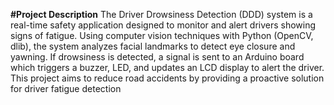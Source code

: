**#Project Description**
The Driver Drowsiness Detection (DDD) system is a real-time safety application designed to monitor and alert drivers showing signs of fatigue. Using computer vision techniques with Python (OpenCV, dlib), the system analyzes facial landmarks to detect eye closure and yawning. If drowsiness is detected, a signal is sent to an Arduino board which triggers a buzzer, LED, and updates an LCD display to alert the driver. This project aims to reduce road accidents by providing a proactive solution for driver fatigue detection
